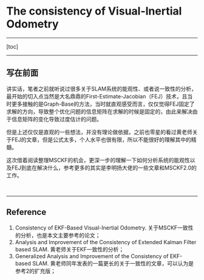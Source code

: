 # The consistency of Visual-Inertial Odometry

---
[toc]
&nbsp;

---
## 写在前面
讲实话，笔者之前就听说过很多关于SLAM系统的能观性、或者说一致性的分析，最开始的切入点当然是大名鼎鼎的First-Estimate-Jacobian（FEJ）技术，且当时更多接触的是Graph-Base的方法，当时就直观感受而言，仅仅觉得FEJ固定了求解的方向，导致整个优化问题的信息矩阵在求解的时候是固定的，由此来解决由于信息矩阵的变化导致过度估计的问题。

但是上述仅仅是直观的一些想法，并没有理论做依据，之前也零星的看过黄老师关于FEJ的文章，但是公式太多，个人水平也很有限，所以不能很好的理解其中的精髓。

这次借着阅读整理MSCKF的机会，更深一步的理解一下如何分析系统的能观性以及FEJ到底在解决什么，参考更多的其实是李明扬大佬的一些文章和MSCKF2.0的工作。

&nbsp;

---

## Reference

1. Consistency of EKF-Based Visual-Inertial Odometry. 关于MSCKF一致性的分析，也是本文主要参考的论文；
2. Analysis and Improvement of the Consistency of Extended Kalman Filter based SLAM. 黄老师关于EKF一致性的分析；
3. Generalized Analysis and Improvement of the Consistency of EKF-based SLAM. 黄老师同年发表的一篇更长的关于一致性的文章，可以认为是参考2的扩充版；